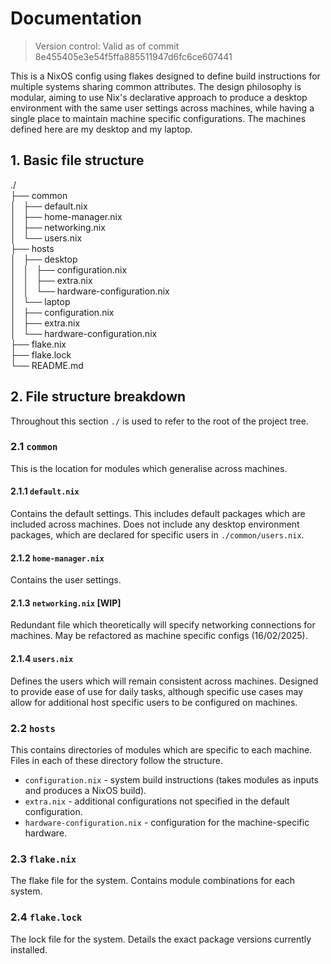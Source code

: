 # Documentation

> Version control: Valid as of commit 8e455405e3e54f5ffa885511947d6fc6ce607441

This is a NixOS config using flakes designed to define build instructions for multiple systems sharing common attributes. The design philosophy is modular, aiming to use Nix's declarative approach to produce a desktop environment with the same user settings across machines, while having a single place to maintain machine specific configurations. The machines defined here are my desktop and my laptop.


## 1. Basic file structure

./   <br />
├── common  <br />
│   ├── default.nix <br />
│   ├── home-manager.nix    <br />
│   ├── networking.nix   <br />
│   └── users.nix   <br />
├── hosts   <br />
│   ├── desktop   <br />
│   │   ├── configuration.nix   <br />
│   │   ├── extra.nix   <br />
│   │   └── hardware-configuration.nix   <br />
│   └── laptop   <br />
│       ├── configuration.nix   <br />
│       ├── extra.nix   <br />
│       └── hardware-configuration.nix   <br />
├── flake.nix   <br />
├── flake.lock   <br />
└── README.md   <br />



## 2. File structure breakdown

Throughout this section `./` is used to refer to the root of the project tree.

### 2.1 `common`

This is the location for modules which generalise across machines.

#### 2.1.1 `default.nix`

Contains the default settings. This includes default packages which are included across machines. Does not include any desktop environment packages, which are declared for specific users in `./common/users.nix`.

#### 2.1.2 `home-manager.nix`

Contains the user settings.

#### 2.1.3 `networking.nix` [WIP]

Redundant file which theoretically will specify networking connections for machines. May be refactored as machine specific configs (16/02/2025).

#### 2.1.4 `users.nix`

Defines the users which will remain consistent across machines. Designed to provide ease of use for daily tasks, although specific use cases may allow for additional host specific users to be configured on machines.

### 2.2 `hosts`

This contains directories of modules which are specific to each machine. Files in each of these directory follow the structure.

* `configuration.nix` - system build instructions (takes modules as inputs and produces a NixOS build).
* `extra.nix` - additional configurations not specified in the default configuration.
* `hardware-configuration.nix` - configuration for the machine-specific hardware.


### 2.3 `flake.nix`

The flake file for the system. Contains module combinations for each system.

### 2.4 `flake.lock`

The lock file for the system. Details the exact package versions currently installed.
